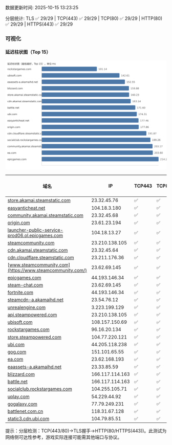 数据更新时间: 2025-10-15 13:23:25

分层统计: TLS ✅ 29/29 | TCP(443) ✅ 29/29 | TCP(80) ✅ 29/29 | HTTP(80) ✅ 29/29 | HTTPS(443) ✅ 29/29

### 可视化

#### 延迟柱状图（Top 15）

![Latency Chart](latency_chart.svg)

| 域名 | IP | TCP443 | TCP80 | TLS 握手 | HTTP(80) | 状态码 | HTTPS(443) | 状态码(HTTPS) | 延迟(ms) |
|---|---|---|---|---|---|---|---|---|---|
| [store.akamai.steamstatic.com](https://store.akamai.steamstatic.com/) | 23.32.45.76 | ✅ | ✅ | ✅ | ✅ | 403 | ✅ | 403 | 160.23 |
| [easyanticheat.net](https://easyanticheat.net/) | 104.18.3.180 | ✅ | ✅ | ✅ | ✅ | 301 | ✅ | 301 | 177.46 |
| [community.akamai.steamstatic.com](https://community.akamai.steamstatic.com/) | 23.32.45.68 | ✅ | ✅ | ✅ | ✅ | 403 | ✅ | 403 | 203.17 |
| [origin.com](https://origin.com/) | 23.61.23.194 | ✅ | ✅ | ✅ | ✅ | 301 | ✅ | 301 | 177.86 |
| [launcher-public-service-prod06.ol.epicgames.com](https://launcher-public-service-prod06.ol.epicgames.com/) | 104.18.13.27 | ✅ | ✅ | ✅ | ✅ | 404 | ✅ | 404 | 251.84 |
| [steamcommunity.com](https://steamcommunity.com/) | 23.210.138.105 | ✅ | ✅ | ✅ | ✅ | 302 | ✅ | 200 | 265.02 |
| [cdn.akamai.steamstatic.com](https://cdn.akamai.steamstatic.com/) | 23.32.45.64 | ✅ | ✅ | ✅ | ✅ | 200 | ✅ | 200 | 163.14 |
| [cdn.cloudflare.steamstatic.com](https://cdn.cloudflare.steamstatic.com/) | 23.211.176.36 | ✅ | ✅ | ✅ | ✅ | 200 | ✅ | 200 | 191.87 |
| [www.steamcommunity.com](https://www.steamcommunity.com/) | 23.62.69.145 | ✅ | ✅ | ✅ | ✅ | 302 | ✅ | 302 | 259.21 |
| [epicgames.com](https://epicgames.com/) | 44.193.146.34 | ✅ | ✅ | ✅ | ✅ | 301 | ✅ | 302 | 214.23 |
| [steam-chat.com](https://steam-chat.com/) | 23.62.69.145 | ✅ | ✅ | ✅ | ✅ | 302 | ✅ | 404 | 244.06 |
| [fortnite.com](https://fortnite.com/) | 44.193.146.34 | ✅ | ✅ | ✅ | ✅ | 301 | ✅ | 301 | 240.62 |
| [steamcdn-a.akamaihd.net](https://steamcdn-a.akamaihd.net/) | 23.54.76.12 | ✅ | ✅ | ✅ | ✅ | 200 | ✅ | 200 | 256.39 |
| [unrealengine.com](https://unrealengine.com/) | 3.223.199.129 | ✅ | ✅ | ✅ | ✅ | 301 | ✅ | 301 | 235.72 |
| [api.steampowered.com](https://api.steampowered.com/) | 23.210.138.105 | ✅ | ✅ | ✅ | ✅ | 404 | ✅ | 404 | 263.42 |
| [ubisoft.com](https://ubisoft.com/) | 108.157.150.69 | ✅ | ✅ | ✅ | ✅ | 301 | ✅ | 301 | 142.61 |
| [rockstargames.com](https://rockstargames.com/) | 96.16.20.134 | ✅ | ✅ | ✅ | ✅ | 301 | ✅ | 301 | 101.14 |
| [store.steampowered.com](https://store.steampowered.com/) | 104.77.220.121 | ✅ | ✅ | ✅ | ✅ | 302 | ✅ | 200 | 414.74 |
| [ubi.com](https://ubi.com/) | 44.205.118.238 | ✅ | ✅ | ✅ | ✅ | 301 | ✅ | 301 | 174.31 |
| [gog.com](https://gog.com/) | 151.101.65.55 | ✅ | ✅ | ✅ | ✅ | 301 | ✅ | 301 | 225.82 |
| [ea.com](https://ea.com/) | 23.62.168.193 | ✅ | ✅ | ✅ | ✅ | 301 | ✅ | 301 | 203.6 |
| [eaassets-a.akamaihd.net](https://eaassets-a.akamaihd.net/) | 23.33.85.59 | ✅ | ✅ | ✅ | ✅ | 404 | ✅ | 404 | 152.55 |
| [blizzard.com](https://blizzard.com/) | 166.117.114.163 | ✅ | ✅ | ✅ | ✅ | 302 | ✅ | 302 | 159.88 |
| [battle.net](https://battle.net/) | 166.117.114.163 | ✅ | ✅ | ✅ | ✅ | 301 | ✅ | 301 | 171.6 |
| [socialclub.rockstargames.com](https://socialclub.rockstargames.com/) | 104.255.105.71 | ✅ | ✅ | ✅ | ✅ | 301 | ✅ | 307 | 199.26 |
| [uplay.com](https://uplay.com/) | 54.229.44.92 | ✅ | ✅ | ✅ | ✅ | 301 | ✅ | 301 | 392.06 |
| [gogalaxy.com](https://gogalaxy.com/) | 77.79.249.231 | ✅ | ✅ | ✅ | ✅ | 301 | ✅ | 301 | 510.81 |
| [battlenet.com.cn](https://battlenet.com.cn/) | 118.31.67.128 | ✅ | ✅ | ✅ | ✅ | 308 | ✅ | 302 | 926.08 |
| [static3.cdn.ubi.com](https://static3.cdn.ubi.com/) | 104.79.85.51 | ✅ | ✅ | ✅ | ✅ | 401 | ✅ | 401 | 474.16 |

提示：分层检测：TCP(443/80)→TLS握手→HTTP(80/HTTPS(443))。此测试为网络侧可达性参考，游戏实际连接可能需其他端口与协议。
